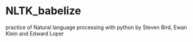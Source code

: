 # NLTK_babelize
practice of Natural language processing with python by Steven Bird, Ewan Klein and Edward Loper
